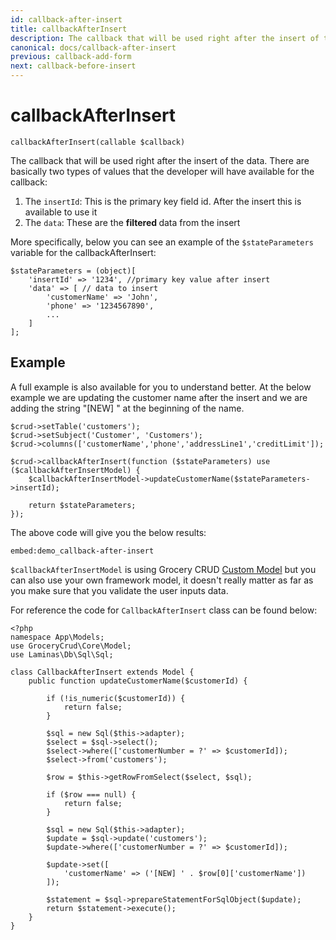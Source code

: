 ```yaml
---
id: callback-after-insert
title: callbackAfterInsert
description: The callback that will be used right after the insert of the data.
canonical: docs/callback-after-insert
previous: callback-add-form
next: callback-before-insert
---
```


# callbackAfterInsert

<pre><code class="language-php">callbackAfterInsert(callable $callback)</code></pre>
The callback that will be used right after the insert of the data. There are basically two types of values that the developer will have available for the callback:
<ol>
 	<li>The <code>insertId</code>: This is the primary key field id. After the insert this is available to use it</li>
 	<li>The <code>data</code>: These are the <strong>filtered </strong>data from the insert</li>
</ol>

More specifically, below you can see an example of the <code>$stateParameters</code> variable for the callbackAfterInsert:
<pre><code class="language-php">$stateParameters = (object)[
    'insertId' => '1234', //primary key value after insert
    'data' => [ // data to insert
        'customerName' => 'John',
        'phone' => '1234567890',
        ...
    ]
];</code></pre>

## Example

A full example is also available for you to understand better. 
At the below example we are updating the customer name after the insert and we are adding 
the string "[NEW] " at the beginning of the name.
<pre><code class="language-php">$crud->setTable('customers');
$crud->setSubject('Customer', 'Customers');
$crud->columns(['customerName','phone','addressLine1','creditLimit']);

$crud->callbackAfterInsert(function ($stateParameters) use ($callbackAfterInsertModel) {
    $callbackAfterInsertModel->updateCustomerName($stateParameters->insertId);

    return $stateParameters;
});</code></pre>

The above code will give you the below results:

`embed:demo_callback-after-insert`

`$callbackAfterInsertModel` is using Grocery CRUD [Custom Model](/docs/custom-model) but you can also use your own framework model, it doesn't really matter as far as you make sure that you validate the user inputs data.

For reference the code for `CallbackAfterInsert` class can be found below:

<pre><code class="language-php">&lt;?php
namespace App\Models;
use GroceryCrud\Core\Model;
use Laminas\Db\Sql\Sql;

class CallbackAfterInsert extends Model {
    public function updateCustomerName($customerId) {

        if (!is_numeric($customerId)) {
            return false;
        }

        $sql = new Sql($this->adapter);
        $select = $sql->select();
        $select->where(['customerNumber = ?' => $customerId]);
        $select->from('customers');

        $row = $this->getRowFromSelect($select, $sql);

        if ($row === null) {
            return false;
        }

        $sql = new Sql($this->adapter);
        $update = $sql->update('customers');
        $update->where(['customerNumber = ?' => $customerId]);

        $update->set([
            'customerName' => ('[NEW] ' . $row[0]['customerName'])
        ]);

        $statement = $sql->prepareStatementForSqlObject($update);
        return $statement->execute();
    }
}</code></pre>